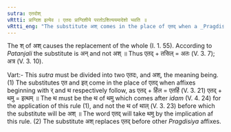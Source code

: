 ```yaml
---
sutra: एतदोश्
vRtti: प्राग्दिश इत्येव । एतदः प्राग्दिशीये परतोऽशित्ययमादेशो भवति ॥
vRtti_eng: "The substitute अश् comes in the place of एतद् when a _Pragdisiya_ affix follows."
---
```

The श् of अश् causes the replacement of the whole (I. 1. 55). According to _Patanjali_ the substitute is अन् and not अश् ॥ Thus एतद् + तसिल् = अतः (V. 3. 7); अत्र (V. 3. 10).

Vart:- This _sutra_ must be divided into two एतदः, and अश्, the meaning being. (1) The substitutes एत and इत् come in the place of एतद् when affixes beginning with र् and थ respectively follow, as एतद् + र्हिल = एतर्हि (V. 3. 21) एतद् + थमु = इत्थम् ॥ The थ must be the थ of थमु which comes after _idam_ (V. 4. 24) for the application of this rule (1), and not the थ of थाल् (V. 3. 23) before which the substitute will be अश् ॥ The word एतद् will take थमु by the implication af this rule. (2) The substitute अश् replaces एतद् before other _Pragdisiya_ affixes.
